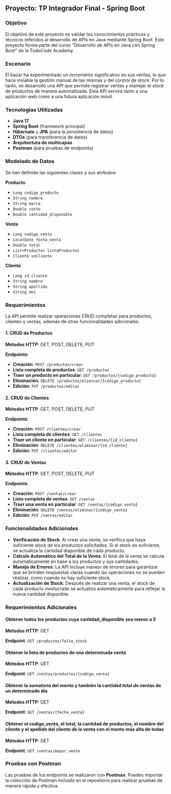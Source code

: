 ## Proyecto: TP Integrador Final - Spring Boot

### Objetivo
El objetivo de este proyecto es validar los conocimientos prácticos y técnicos referidos al desarrollo de APIs en Java mediante Spring Boot. Este proyecto forma parte del curso "Desarrollo de APIs en Java con Spring Boot" de la TodoCode Academy.

### Escenario
El bazar ha experimentado un incremento significativo en sus ventas, lo que hace inviable la gestión manual de las mismas y del control de stock. Por lo tanto, se desarrolló una API que permite registrar ventas y manejar el stock de productos de manera automatizada. Esta API servirá tanto a una aplicación web como a una futura aplicación móvil.

### Tecnologías Utilizadas
- **Java 17**
- **Spring Boot** (framework principal)
- **Hibernate** y **JPA** (para la persistencia de datos)
- **DTOs** (para transferencia de datos)
- **Arquitectura de multicapas**
- **Postman** (para pruebas de endpoints)

### Modelado de Datos
Se han definido las siguientes clases y sus atributos:

**Producto**
- `Long codigo_producto`
- `String nombre`
- `String marca`
- `Double costo`
- `Double cantidad_disponible`

**Venta**
- `Long codigo_venta`
- `LocalDate fecha_venta`
- `Double total`
- `List<Producto> listaProductos`
- `Cliente unCliente`

**Cliente**
- `Long id_cliente`
- `String nombre`
- `String apellido`
- `String dni`

### Requerimientos
La API permite realizar operaciones CRUD completas para productos, clientes y ventas, además de otras funcionalidades adicionales.

#### 1. CRUD de Productos
**Métodos HTTP**: GET, POST, DELETE, PUT

**Endpoints**:
- **Creación**: `POST /productos/crear`
- **Lista completa de productos**: `GET /productos`
- **Traer un producto en particular**: `GET /productos/{codigo_producto}`
- **Eliminación**: `DELETE /productos/eliminar/{codigo_producto}`
- **Edición**: `PUT /productos/editar`

#### 2. CRUD de Clientes
**Métodos HTTP**: GET, POST, DELETE, PUT

**Endpoints**:
- **Creación**: `POST /clientes/crear`
- **Lista completa de clientes**: `GET /clientes`
- **Traer un cliente en particular**: `GET /clientes/{id_cliente}`
- **Eliminación**: `DELETE /clientes/eliminar/{id_cliente}`
- **Edición**: `PUT /clientes/editar`

#### 3. CRUD de Ventas
**Métodos HTTP**: GET, POST, DELETE, PUT

**Endpoints**:
- **Creación**: `POST /ventas/crear`
- **Lista completa de ventas**: `GET /ventas`
- **Traer una venta en particular**: `GET /ventas/{codigo_venta}`
- **Eliminación**: `DELETE /ventas/eliminar/{codigo_venta}`
- **Edición**: `PUT /ventas/editar`

### Funcionalidades Adicionales
- **Verificación de Stock**: Al crear una venta, se verifica que haya suficiente stock de los productos solicitados. Si el stock es suficiente, se actualiza la cantidad disponible de cada producto.
- **Cálculo Automático del Total de la Venta**: El total de la venta se calcula automáticamente en base a los productos y sus cantidades.
- **Manejo de Errores**: La API incluye manejo de errores para garantizar que se brinden respuestas claras cuando las operaciones no se pueden realizar, como cuando no hay suficiente stock.
- **Actualización de Stock**: Después de realizar una venta, el stock de cada producto involucrado se actualiza automáticamente para reflejar la nueva cantidad disponible.

### Requerimientos Adicionales

#### Obtener todos los productos cuya cantidad_disponible sea menor a 5
**Métodos HTTP**: GET

**Endpoint**: `GET /productos/falta_stock`

#### Obtener la lista de productos de una determinada venta
**Métodos HTTP**: GET

**Endpoint**: `GET /ventas/productos/{codigo_venta}`

#### Obtener la sumatoria del monto y también la cantidad total de ventas de un determinado día
**Métodos HTTP**: GET

**Endpoint**: `GET /ventas/{fecha_venta}`

#### Obtener el codigo_venta, el total, la cantidad de productos, el nombre del cliente y el apellido del cliente de la venta con el monto más alto de todas
**Métodos HTTP**: GET

**Endpoint**: `GET /ventas/mayor_venta`

### Pruebas con Postman
Las pruebas de los endpoints se realizaron con **Postman**. Puedes importar la colección de Postman incluida en el repositorio para realizar pruebas de manera rápida y efectiva.



